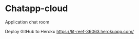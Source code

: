 # Chatapp-cloud
Application chat room

Deploy GitHub to Heroku
https://lit-reef-36063.herokuapp.com/
